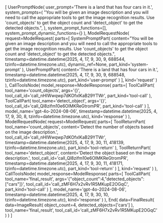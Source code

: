 [
    UserPromptNode(
        user_prompt='There is a land that has four cars in it.',
        system_prompts=(
            "You will be given an image description and you will need to call the appropriate tools to get the image recognition results. Use 'count_objects' to get the object count and 'detect_object' to get the detected objects.",
        ),
        system_prompt_functions=[],
        system_prompt_dynamic_functions={}
    ),
    ModelRequestNode(
        request=ModelRequest(
            parts=[
                SystemPromptPart(
                    content="You will be given an image description and you will need to call the appropriate tools to get the image recognition results. Use 'count_objects' to get the object count and 'detect_object' to get the detected objects.",
                    timestamp=datetime.datetime(2025, 4, 17, 9, 30, 9, 688544, tzinfo=datetime.timezone.utc),
                    dynamic_ref=None,
                    part_kind='system-prompt'
                ),
                UserPromptPart(
                    content='There is a land that has four cars in it.',
                    timestamp=datetime.datetime(2025, 4, 17, 9, 30, 9, 688548, tzinfo=datetime.timezone.utc),
                    part_kind='user-prompt'
                )
            ],
            kind='request'
        )
    ),
    CallToolsNode(
        model_response=ModelResponse(
            parts=[
                ToolCallPart(
                    tool_name='count_objects',
                    args='{}',
                    tool_call_id='call_nHIWwqwp7dKOfxIKaB29YTWr',
                    part_kind='tool-call'
                ),
                ToolCallPart(
                    tool_name='detect_object',
                    args='{}',
                    tool_call_id='call_Ql8zifm10e6OIMKReGtromPR',
                    part_kind='tool-call'
                )
            ],
            model_name='gpt-4o-2024-08-06',
            timestamp=datetime.datetime(2025, 4, 17, 9, 30, 8, tzinfo=datetime.timezone.utc),
            kind='response'
        )
    ),
    ModelRequestNode(
        request=ModelRequest(
            parts=[
                ToolReturnPart(
                    tool_name='count_objects',
                    content='Detect the number of objects based on the image description.',
                    tool_call_id='call_nHIWwqwp7dKOfxIKaB29YTWr',
                    timestamp=datetime.datetime(2025, 4, 17, 9, 30, 11, 418139, tzinfo=datetime.timezone.utc),
                    part_kind='tool-return'
                ),
                ToolReturnPart(
                    tool_name='detect_object',
                    content='Detect the object based on the image description.',
                    tool_call_id='call_Ql8zifm10e6OIMKReGtromPR',
                    timestamp=datetime.datetime(2025, 4, 17, 9, 30, 11, 418171, tzinfo=datetime.timezone.utc),
                    part_kind='tool-return'
                )
            ],
            kind='request'
        )
    ),
    CallToolsNode(
        model_response=ModelResponse(
            parts=[
                ToolCallPart(
                    tool_name='final_result',
                    args='{"object_count":4,"detected_objects":["cars"]}',
                    tool_call_id='call_zMF6H7x2vRv1R5MKupE2OGqC',
                    part_kind='tool-call'
                )
            ],
            model_name='gpt-4o-2024-08-06',
            timestamp=datetime.datetime(2025, 4, 17, 9, 30, 10, tzinfo=datetime.timezone.utc),
            kind='response'
        )
    ),
    End(
        data=FinalResult(
            data=ImageResult(
                object_count=4,
                detected_objects=['cars']
            ),
            tool_name='final_result',
            tool_call_id='call_zMF6H7x2vRv1R5MKupE2OGqC'
        )
    )
]
